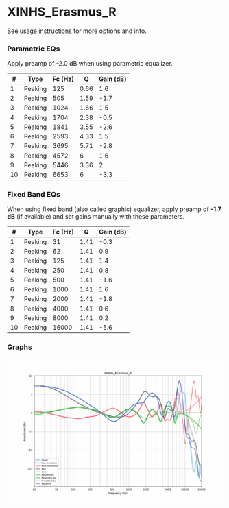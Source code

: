 # XINHS_Erasmus_R
See [usage instructions](https://github.com/jaakkopasanen/AutoEq#usage) for more options and info.

### Parametric EQs
Apply preamp of -2.0 dB when using parametric equalizer.

|   # | Type    |   Fc (Hz) |    Q |   Gain (dB) |
|-----|---------|-----------|------|-------------|
|   1 | Peaking |       125 | 0.66 |         1.6 |
|   2 | Peaking |       505 | 1.59 |        -1.7 |
|   3 | Peaking |      1024 | 1.66 |         1.5 |
|   4 | Peaking |      1704 | 2.38 |        -0.5 |
|   5 | Peaking |      1841 | 3.55 |        -2.6 |
|   6 | Peaking |      2593 | 4.33 |         1.5 |
|   7 | Peaking |      3695 | 5.71 |        -2.8 |
|   8 | Peaking |      4572 | 6    |         1.6 |
|   9 | Peaking |      5446 | 3.36 |         2   |
|  10 | Peaking |      6653 | 6    |        -3.3 |

### Fixed Band EQs
When using fixed band (also called graphic) equalizer, apply preamp of **-1.7 dB** (if available) and set gains manually with these parameters.

|   # | Type    |   Fc (Hz) |    Q |   Gain (dB) |
|-----|---------|-----------|------|-------------|
|   1 | Peaking |        31 | 1.41 |        -0.3 |
|   2 | Peaking |        62 | 1.41 |         0.9 |
|   3 | Peaking |       125 | 1.41 |         1.4 |
|   4 | Peaking |       250 | 1.41 |         0.8 |
|   5 | Peaking |       500 | 1.41 |        -1.6 |
|   6 | Peaking |      1000 | 1.41 |         1.6 |
|   7 | Peaking |      2000 | 1.41 |        -1.8 |
|   8 | Peaking |      4000 | 1.41 |         0.6 |
|   9 | Peaking |      8000 | 1.41 |         0.2 |
|  10 | Peaking |     16000 | 1.41 |        -5.6 |

### Graphs
![](./XINHS_Erasmus_R.png)

